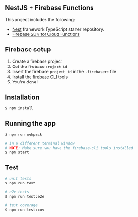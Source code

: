 ## NestJS + Firebase Functions

This project includes the following:
- [Nest](https://github.com/nestjs/nest) framework TypeScript starter repository.
- [Firebase SDK for Cloud Functions](https://firebase.google.com/docs/functions/)

## Firebase setup
1. Create a firebase project
2. Get the firebase `project id`
3. Insert the firebase `project id` in the `.firebaserc` file
4. Install the [firebase CLI](https://firebase.google.com/docs/cli/) tools
5. You're done!

## Installation

```bash
$ npm install
```

## Running the app

```bash
$ npm run webpack

# in a different terminal window
# NOTE: Make sure you have the firebase-cli tools installed
$ npm start
```

## Test

```bash
# unit tests
$ npm run test

# e2e tests
$ npm run test:e2e

# test coverage
$ npm run test:cov
```